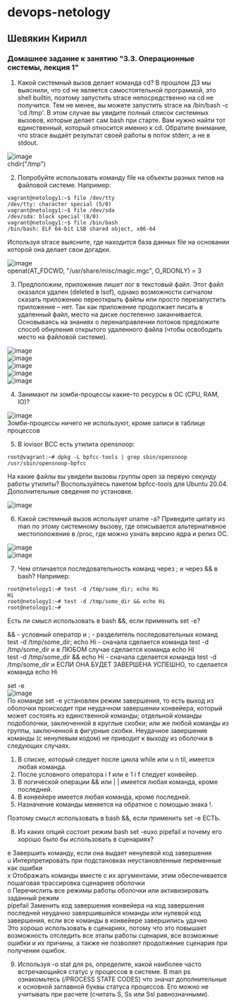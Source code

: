 # devops-netology  
## Шевякин Кирилл  

### Домашнее задание к занятию "3.3. Операционные системы, лекция 1" 
  
1) Какой системный вызов делает команда cd? В прошлом ДЗ мы выяснили, что cd не является самостоятельной программой, это shell builtin, поэтому запустить strace непосредственно на cd не получится. Тем не менее, вы можете запустить strace на /bin/bash -c 'cd /tmp'. В этом случае вы увидите полный список системных вызовов, которые делает сам bash при старте. Вам нужно найти тот единственный, который относится именно к cd. Обратите внимание, что strace выдаёт результат своей работы в поток stderr, а не в stdout.  

![image](https://user-images.githubusercontent.com/93198418/150311164-5cf571e8-45d8-4954-a63a-6dc5dc714494.png)  
chdir("/tmp")  

2) Попробуйте использовать команду file на объекты разных типов на файловой системе. Например:  
```   
vagrant@netology1:~$ file /dev/tty    
/dev/tty: character special (5/0)    
vagrant@netology1:~$ file /dev/sda    
/dev/sda: block special (8/0)  
vagrant@netology1:~$ file /bin/bash  
/bin/bash: ELF 64-bit LSB shared object, x86-64  
```
  
Используя strace выясните, где находится база данных file на основании которой она делает свои догадки.  
  
![image](https://user-images.githubusercontent.com/93198418/150312672-7f42c9df-b1a0-4168-82ae-55c119ff3e8a.png)  
openat(AT_FDCWD, "/usr/share/misc/magic.mgc", O_RDONLY) = 3  

3) Предположим, приложение пишет лог в текстовый файл. Этот файл оказался удален (deleted в lsof), однако возможности сигналом сказать приложению переоткрыть файлы или просто перезапустить приложение – нет. Так как приложение продолжает писать в удаленный файл, место на диске постепенно заканчивается. Основываясь на знаниях о перенаправлении потоков предложите способ обнуления открытого удаленного файла (чтобы освободить место на файловой системе).  

![image](https://user-images.githubusercontent.com/93198418/150329023-9c78e33e-6aed-48b4-9136-baa5ec85d840.png)  
![image](https://user-images.githubusercontent.com/93198418/150329144-8e858135-d659-434f-990c-a39d4b5d22d3.png)  
![image](https://user-images.githubusercontent.com/93198418/150329301-ed406a05-450b-478f-b470-5c0401f41202.png)  
![image](https://user-images.githubusercontent.com/93198418/150329654-21826262-682d-4c72-ac2f-2d39dfe1f53e.png)  
![image](https://user-images.githubusercontent.com/93198418/150329720-6d8783c5-cf48-41a1-9733-2f436a6772ef.png)  

4) Занимают ли зомби-процессы какие-то ресурсы в ОС (CPU, RAM, IO)?  

![image](https://user-images.githubusercontent.com/93198418/150331968-57bf2298-e3cc-4633-9629-98bc2add95cb.png)  
Зомби-процессы ничего не используют, кроме записи в таблице процессов  

5) В iovisor BCC есть утилита opensnoop:  
```
root@vagrant:~# dpkg -L bpfcc-tools | grep sbin/opensnoop  
/usr/sbin/opensnoop-bpfcc  
```  
На какие файлы вы увидели вызовы группы open за первую секунду работы утилиты? Воспользуйтесь пакетом bpfcc-tools для Ubuntu 20.04. Дополнительные сведения по установке.  

![image](https://user-images.githubusercontent.com/93198418/150333779-ba81295c-ca95-4af1-86f9-37a591c87af5.png)  

6) Какой системный вызов использует uname -a? Приведите цитату из man по этому системному вызову, где описывается альтернативное местоположение в /proc, где можно узнать версию ядра и релиз ОС.  

![image](https://user-images.githubusercontent.com/93198418/150341162-7ddec539-0c09-4b44-babe-afa82b060c1e.png)  
![image](https://user-images.githubusercontent.com/93198418/150341524-453e4a60-28ef-4e39-b56c-63c72f364bd7.png)  

7) Чем отличается последовательность команд через ; и через && в bash? Например:
```
root@netology1:~# test -d /tmp/some_dir; echo Hi  
Hi  
root@netology1:~# test -d /tmp/some_dir && echo Hi  
root@netology1:~#  
```  
Есть ли смысл использовать в bash &&, если применить set -e?  

&& - условный оператор и 
;  - разделитель последовательных команд
test -d /tmp/some_dir; echo Hi - сначала сделается команда test -d /tmp/some_dir и в ЛЮБОМ случае сделается команда echo Hi  
test -d /tmp/some_dir && echo Hi - сначала сделается команда test -d /tmp/some_dir и ЕСЛИ ОНА БУДЕТ ЗАВЕРШЕНА УСПЕШНО, то сделается команда echo Hi  

set -e  
![image](https://user-images.githubusercontent.com/93198418/150343370-bb763dec-5ede-42b2-974f-971a8bc60f96.png)  
По команде set -е установлен режим завершения, то есть выход из оболочки происходит при неудачном завершении конвейера, который может состоять из единственной команды; отдельной команды подоболочки, заключенной в круглые скобки; или же любой команды из группы, заключенной в фигурные скобки. 
Неудачное завершение команды (с ненулевым кодом) не
приводит к выходу из оболочки в следующих случаях.
1. В списке, который следует после цикла while или u n til,
имеется любая команда.
2. После условного оператора i f или е 1 i f следует конвейер.
3. В логической операции && или | | имеется любая команда,
кроме последней.
4. В конвейере имеется любая команда, кроме последней.
5. Назначение команды меняется на обратное с помощью
знака !.

Поэтому смысл использовать в bash &&, если применить set -e ЕСТЬ.  

8) Из каких опций состоит режим bash set -euxo pipefail и почему его хорошо было бы использовать в сценариях?  

е Завершить команду, если она выдает ненулевой код завершения  
u Интерпретировать при подстановках неустановленные переменные как ошибки  
x Отображать команды вместе с их аргументами, этим обеспечивается пошаговая трассировка сценариев оболочки  
o Перечислить все режимы работы оболочки или активизировать заданный режим  
pipefail Заменить код завершения конвейера на код завершения последней неудачно завершившейся команды или нулевой код завершения, если все команды в конвейере завершились удачно  
Это хорошо использовать в сценариях, потому что это повышает возможность отследить все этапы работы сценария, все возможные ошибки и их причины, а также не позволяет продолжение сценария при получении ошибок.  

9) Используя -o stat для ps, определите, какой наиболее часто встречающийся статус у процессов в системе. В man ps ознакомьтесь (/PROCESS STATE CODES) что значат дополнительные к основной заглавной буквы статуса процессов. Его можно не учитывать при расчете (считать S, Ss или Ssl равнозначными).  


